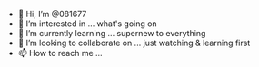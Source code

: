 - 👋 Hi, I’m @081677
- 👀 I’m interested in ... what's going on
- 🌱 I’m currently learning ... supernew to everything
- 💞️ I’m looking to collaborate on ... just watching & learning first
- 📫 How to reach me ...

<!---
081677/081677 is a ✨ special ✨ repository because its `README.md` (this file) appears on your GitHub profile.
You can click the Preview link to take a look at your changes.
--->
